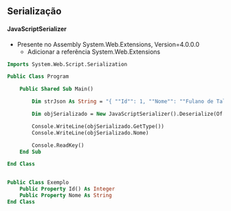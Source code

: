 ## Serialização

#### JavaScriptSerializer

- Presente no Assembly System.Web.Extensions, Version=4.0.0.0
    - Adicionar a referência System.Web.Extensions

~~~vb
Imports System.Web.Script.Serialization 

Public Class Program

    Public Shared Sub Main()

        Dim strJson As String = "{ ""Id"": 1, ""Nome"": ""Fulano de Tal"" }"

        Dim objSerializado = New JavaScriptSerializer().Deserialize(Of Exemplo)(strJson)

        Console.WriteLine(objSerializado.GetType())
        Console.WriteLine(objSerializado.Nome)

        Console.ReadKey()
    End Sub

End Class


Public Class Exemplo
    Public Property Id() As Integer
    Public Property Nome As String
End Class
~~~